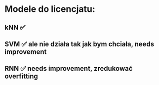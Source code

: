 # Modele do licencjatu:
## kNN ✅
## SVM ✅ ale nie działa tak jak bym chciała, needs improvement
## RNN ✅ needs improvement, zredukować overfitting
